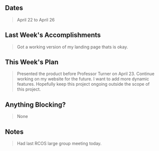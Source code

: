 ## Dates

> April 22 to April 26

## Last Week's Accomplishments

> Got a working version of my landing page thats is okay.

## This Week's Plan

> Presented the product before Professor Turner on April 23.
> Continue working on my website for the future.
> I want to add more dynamic features.
> Hopefully keep this project ongoing outside the scope of this project.

## Anything Blocking?

> None

## Notes
 
> Had last RCOS large group meeting today.
